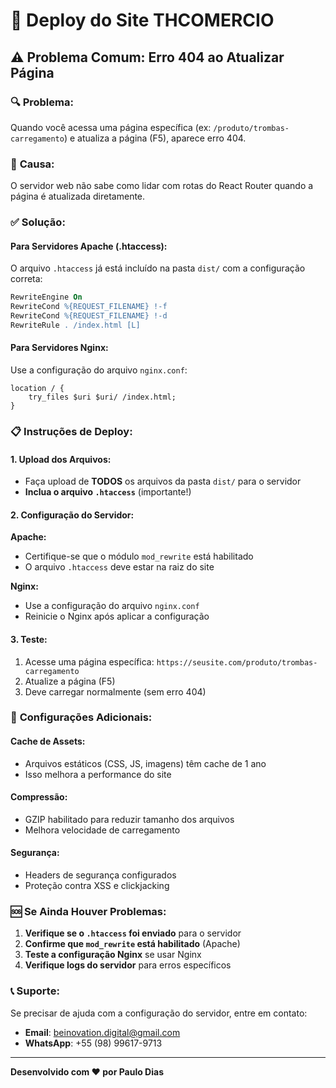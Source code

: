 # 🚀 Deploy do Site THCOMERCIO

## ⚠️ Problema Comum: Erro 404 ao Atualizar Página

### 🔍 **Problema:**
Quando você acessa uma página específica (ex: `/produto/trombas-carregamento`) e atualiza a página (F5), aparece erro 404.

### 🎯 **Causa:**
O servidor web não sabe como lidar com rotas do React Router quando a página é atualizada diretamente.

### ✅ **Solução:**

#### **Para Servidores Apache (.htaccess):**
O arquivo `.htaccess` já está incluído na pasta `dist/` com a configuração correta:

```apache
RewriteEngine On
RewriteCond %{REQUEST_FILENAME} !-f
RewriteCond %{REQUEST_FILENAME} !-d
RewriteRule . /index.html [L]
```

#### **Para Servidores Nginx:**
Use a configuração do arquivo `nginx.conf`:

```nginx
location / {
    try_files $uri $uri/ /index.html;
}
```

### 📋 **Instruções de Deploy:**

#### **1. Upload dos Arquivos:**
- Faça upload de **TODOS** os arquivos da pasta `dist/` para o servidor
- **Inclua o arquivo `.htaccess`** (importante!)

#### **2. Configuração do Servidor:**

**Apache:**
- Certifique-se que o módulo `mod_rewrite` está habilitado
- O arquivo `.htaccess` deve estar na raiz do site

**Nginx:**
- Use a configuração do arquivo `nginx.conf`
- Reinicie o Nginx após aplicar a configuração

#### **3. Teste:**
1. Acesse uma página específica: `https://seusite.com/produto/trombas-carregamento`
2. Atualize a página (F5)
3. Deve carregar normalmente (sem erro 404)

### 🔧 **Configurações Adicionais:**

#### **Cache de Assets:**
- Arquivos estáticos (CSS, JS, imagens) têm cache de 1 ano
- Isso melhora a performance do site

#### **Compressão:**
- GZIP habilitado para reduzir tamanho dos arquivos
- Melhora velocidade de carregamento

#### **Segurança:**
- Headers de segurança configurados
- Proteção contra XSS e clickjacking

### 🆘 **Se Ainda Houver Problemas:**

1. **Verifique se o `.htaccess` foi enviado** para o servidor
2. **Confirme que `mod_rewrite` está habilitado** (Apache)
3. **Teste a configuração Nginx** se usar Nginx
4. **Verifique logs do servidor** para erros específicos

### 📞 **Suporte:**
Se precisar de ajuda com a configuração do servidor, entre em contato:
- **Email**: beinovation.digital@gmail.com
- **WhatsApp**: +55 (98) 99617-9713

---
**Desenvolvido com ❤️ por Paulo Dias**
